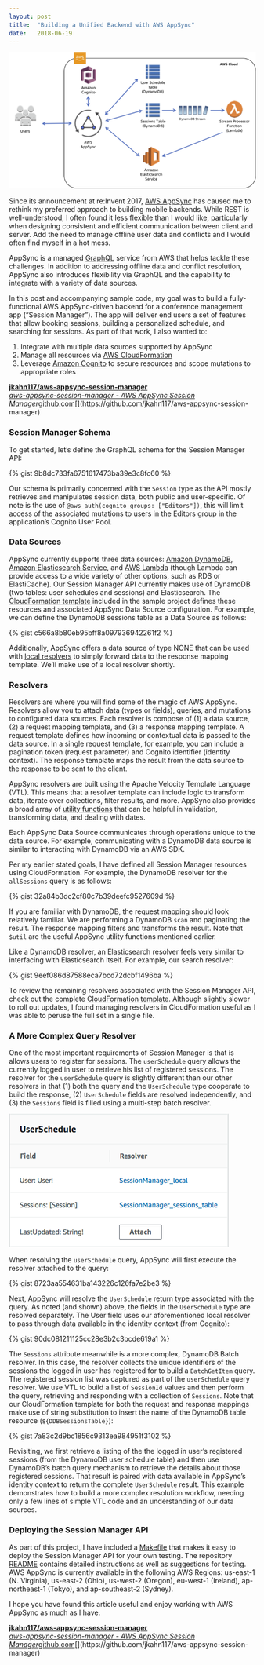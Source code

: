 ```yaml
---
layout:	post
title:	"Building a Unified Backend with AWS AppSync"
date:	2018-06-19
---
```


  ![](/assets/images/1*uHai2RyMNueGeZ0sdcWeTg.png)
  
  Since its announcement at re:Invent 2017, [AWS AppSync](https://aws.amazon.com/appsync/) has caused me to rethink my preferred approach to building mobile backends. While REST is well-understood, I often found it less flexible than I would like, particularly when designing consistent and efficient communication between client and server. Add the need to manage offline user data and conflicts and I would often find myself in a hot mess.

AppSync is a managed [GraphQL](https://graphql.org/) service from AWS that helps tackle these challenges. In addition to addressing offline data and conflict resolution, AppSync also introduces flexibility via GraphQL and the capability to integrate with a variety of data sources.

In this post and accompanying sample code, my goal was to build a fully-functional AWS AppSync-driven backend for a conference management app (“Session Manager”). The app will deliver end users a set of features that allow booking sessions, building a personalized schedule, and searching for sessions. As part of that work, I also wanted to:

1. Integrate with multiple data sources supported by AppSync
2. Manage all resources via [AWS CloudFormation](https://aws.amazon.com/cloudformation/)
3. Leverage [Amazon Cognito](https://aws.amazon.com/cognito/) to secure resources and scope mutations to appropriate roles

[**jkahn117/aws-appsync-session-manager**  
*aws-appsync-session-manager - AWS AppSync Session Manager*github.com](https://github.com/jkahn117/aws-appsync-session-manager "https://github.com/jkahn117/aws-appsync-session-manager")[](https://github.com/jkahn117/aws-appsync-session-manager)

### Session Manager Schema

To get started, let’s define the GraphQL schema for the Session Manager API:

{% gist 9b8dc733fa6751617473ba39e3c8fc60 %}

Our schema is primarily concerned with the `Session` type as the API mostly retrieves and manipulates session data, both public and user-specific. Of note is the use of `@aws_auth(cognito_groups: ["Editors"])`, this will limit access of the associated mutations to users in the Editors group in the application’s Cognito User Pool.

### Data Sources

AppSync currently supports three data sources: [Amazon DynamoDB](https://aws.amazon.com/dynamodb/), [Amazon Elasticsearch Service](https://aws.amazon.com/elasticsearch-service/), and [AWS Lambda](https://aws.amazon.com/lambda/) (though Lambda can provide access to a wide variety of other options, such as RDS or ElastiCache). Our Session Manager API currently makes use of DynamoDB (two tables: user schedules and sessions) and Elasticsearch. The [CloudFormation template](https://github.com/jkahn117/aws-appsync-session-manager/blob/master/template.yaml) included in the sample project defines these resources and associated AppSync Data Source configuration. For example, we can define the DynamoDB sessions table as a Data Source as follows:

{% gist c566a8b80eb95bff8a097936942261f2 %}

Additionally, AppSync offers a data source of type NONE that can be used with [local resolvers](https://docs.aws.amazon.com/appsync/latest/devguide/tutorial-local-resolvers.html) to simply forward data to the response mapping template. We’ll make use of a local resolver shortly.

### Resolvers

Resolvers are where you will find some of the magic of AWS AppSync. Resolvers allow you to attach data (types or fields), queries, and mutations to configured data sources. Each resolver is compose of (1) a data source, (2) a request mapping template, and (3) a response mapping template. A request template defines how incoming or contextual data is passed to the data source. In a single request template, for example, you can include a pagination token (request parameter) and Cognito identifier (identity context). The response template maps the result from the data source to the response to be sent to the client.

AppSync resolvers are built using the Apache Velocity Template Language (VTL). This means that a resolver template can include logic to transform data, iterate over collections, filter results, and more. AppSync also provides a broad array of [utility functions](https://docs.aws.amazon.com/appsync/latest/devguide/resolver-context-reference.html) that can be helpful in validation, transforming data, and dealing with dates.

Each AppSync Data Source communicates through operations unique to the data source. For example, communicating with a DynamoDB data source is similar to interacting with DynamoDB via an AWS SDK.

Per my earlier stated goals, I have defined all Session Manager resources using CloudFormation. For example, the DynamoDB resolver for the `allSessions` query is as follows:

{% gist 32a84b3dc2cf80c7b39deefc9527609d %}

If you are familiar with DynamoDB, the request mapping should look relatively familiar. We are performing a DynamoDB `scan` and paginating the result. The response mapping filters and transforms the result. Note that `$util` are the useful AppSync utility functions mentioned earlier.

Like a DynamoDB resolver, an Elasticsearch resolver feels very similar to interfacing with Elasticsearch itself. For example, our search resolver:

{% gist 9eef086d87588eca7bcd72dcbf1496ba %}

To review the remaining resolvers associated with the Session Manager API, check out the complete [CloudFormation template](https://github.com/jkahn117/aws-appsync-session-manager/blob/master/template.yaml). Although slightly slower to roll out updates, I found managing resolvers in CloudFormation useful as I was able to peruse the full set in a single file.

### A More Complex Query Resolver

One of the most important requirements of Session Manager is that is allows users to register for sessions. The `userSchedule` query allows the currently logged in user to retrieve his list of registered sessions. The resolver for the `userSchedule` query is slightly different than our other resolvers in that (1) both the query and the `UserSchedule` type cooperate to build the response, (2) `UserSchedule` fields are resolved independently, and (3) the `Sessions` field is filled using a multi-step batch resolver.

![UserSchedule resolvers from AWS Console](/assets/images/1*I-_hYiOuVSRwBIYFB6mnfA.png)

When resolving the `userSchedule` query, AppSync will first execute the resolver attached to the query:

{% gist 8723aa554631ba143226c126fa7e2be3 %}

Next, AppSync will resolve the `UserSchedule` return type associated with the query. As noted (and shown) above, the fields in the `UserSchedule` type are resolved separately. The User field uses our aforementioned local resolver to pass through data available in the identity context (from Cognito):

{% gist 90dc081211125cc28e3b2c3bcde619a1 %}

The `Sessions` attribute meanwhile is a more complex, DynamoDB Batch resolver. In this case, the resolver collects the unique identifiers of the sessions the logged in user has registered for to build a `BatchGetItem` query. The registered session list was captured as part of the `userSchedule` query resolver. We use VTL to build a list of `SessionId` values and then perform the query, retrieving and responding with a collection of `Sessions`. Note that our CloudFormation template for both the request and response mappings make use of string substitution to insert the name of the DynamoDB table resource (`${DDBSessionsTable}`):

{% gist 7a83c2d9bc1856c9313ea984951f3102 %}

Revisiting, we first retrieve a listing of the the logged in user’s registered sessions (from the DynamoDB user schedule table) and then use DynamoDB’s batch query mechanism to retrieve the details about those registered sessions. That result is paired with data available in AppSync’s identity context to return the complete `UserSchedule` result. This example demonstrates how to build a more complex resolution workflow, needing only a few lines of simple VTL code and an understanding of our data sources.

### Deploying the Session Manager API

As part of this project, I have included a [Makefile](https://github.com/jkahn117/aws-appsync-session-manager/blob/master/template.yaml) that makes it easy to deploy the Session Manager API for your own testing. The repository [README](https://github.com/jkahn117/aws-appsync-session-manager/blob/master/README.md) contains detailed instructions as well as suggestions for testing. AWS AppSync is currently available in the following AWS Regions: us-east-1 (N. Virginia), us-east-2 (Ohio), us-west-2 (Oregon), eu-west-1 (Ireland), ap-northeast-1 (Tokyo), and ap-southeast-2 (Sydney).

I hope you have found this article useful and enjoy working with AWS AppSync as much as I have.

[**jkahn117/aws-appsync-session-manager**  
*aws-appsync-session-manager - AWS AppSync Session Manager*github.com](https://github.com/jkahn117/aws-appsync-session-manager "https://github.com/jkahn117/aws-appsync-session-manager")[](https://github.com/jkahn117/aws-appsync-session-manager)  